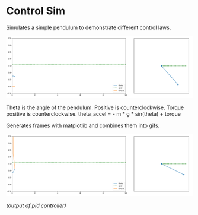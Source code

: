 # Control Sim

Simulates a simple pendulum to demonstrate different control laws.

![gif](gifs/pendulum_null.gif)

Theta is the angle of the pendulum.
Positive is counterclockwise.
Torque positive is counterclockwise.
theta_accel = - m * g * sin(theta) + torque

Generates frames with matplotlib and combines them into gifs.

![gif](gifs/pendulum_pid.gif)

_(output of pid controller)_
